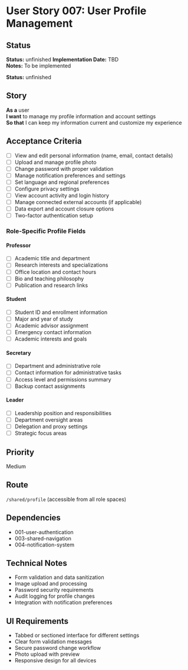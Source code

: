 # User Story 007: User Profile Management

## Status
**Status:** unfinished
**Implementation Date:** TBD  
**Notes:** To be implemented

**Status:** unfinished

## Story
**As a** user  
**I want** to manage my profile information and account settings  
**So that** I can keep my information current and customize my experience

## Acceptance Criteria
- [ ] View and edit personal information (name, email, contact details)
- [ ] Upload and manage profile photo
- [ ] Change password with proper validation
- [ ] Manage notification preferences and settings
- [ ] Set language and regional preferences
- [ ] Configure privacy settings
- [ ] View account activity and login history
- [ ] Manage connected external accounts (if applicable)
- [ ] Data export and account closure options
- [ ] Two-factor authentication setup

### Role-Specific Profile Fields

#### Professor
- [ ] Academic title and department
- [ ] Research interests and specializations
- [ ] Office location and contact hours
- [ ] Bio and teaching philosophy
- [ ] Publication and research links

#### Student
- [ ] Student ID and enrollment information
- [ ] Major and year of study
- [ ] Academic advisor assignment
- [ ] Emergency contact information
- [ ] Academic interests and goals

#### Secretary
- [ ] Department and administrative role
- [ ] Contact information for administrative tasks
- [ ] Access level and permissions summary
- [ ] Backup contact assignments

#### Leader
- [ ] Leadership position and responsibilities
- [ ] Department oversight areas
- [ ] Delegation and proxy settings
- [ ] Strategic focus areas

## Priority
Medium

## Route
`/shared/profile` (accessible from all role spaces)

## Dependencies
- 001-user-authentication
- 003-shared-navigation
- 004-notification-system

## Technical Notes
- Form validation and data sanitization
- Image upload and processing
- Password security requirements
- Audit logging for profile changes
- Integration with notification preferences

## UI Requirements
- Tabbed or sectioned interface for different settings
- Clear form validation messages
- Secure password change workflow
- Photo upload with preview
- Responsive design for all devices
